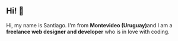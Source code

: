 ## Hi! 👋

Hi, my name is Santiago. I'm from <strong>Montevideo (Uruguay)</strong>and I am a <strong>freelance web designer and developer</strong> who is in love with coding.


